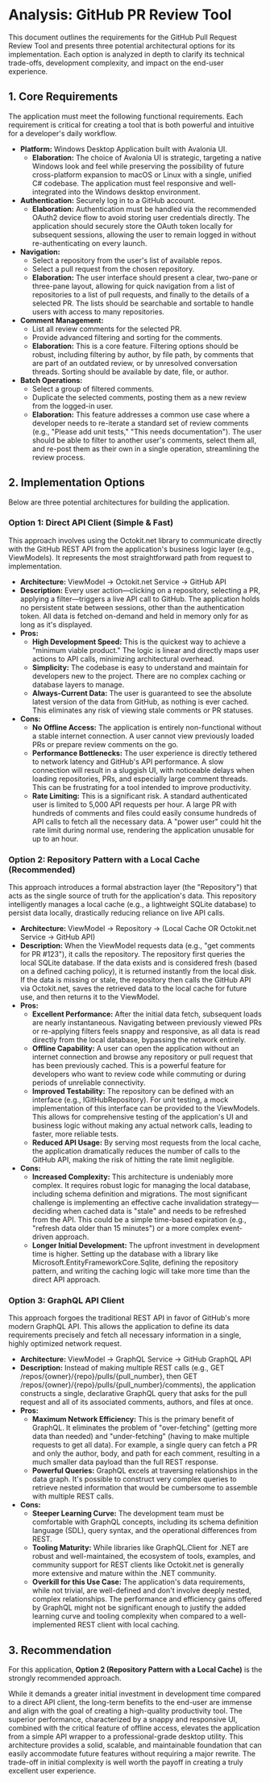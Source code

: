 # **Analysis: GitHub PR Review Tool**

This document outlines the requirements for the GitHub Pull Request Review Tool and presents three potential architectural options for its implementation. Each option is analyzed in depth to clarify its technical trade-offs, development complexity, and impact on the end-user experience.

## **1\. Core Requirements**

The application must meet the following functional requirements. Each requirement is critical for creating a tool that is both powerful and intuitive for a developer's daily workflow.

* **Platform:** Windows Desktop Application built with Avalonia UI.  
  * **Elaboration:** The choice of Avalonia UI is strategic, targeting a native Windows look and feel while preserving the possibility of future cross-platform expansion to macOS or Linux with a single, unified C\# codebase. The application must feel responsive and well-integrated into the Windows desktop environment.  
* **Authentication:** Securely log in to a GitHub account.  
  * **Elaboration:** Authentication must be handled via the recommended OAuth2 device flow to avoid storing user credentials directly. The application should securely store the OAuth token locally for subsequent sessions, allowing the user to remain logged in without re-authenticating on every launch.  
* **Navigation:**  
  * Select a repository from the user's list of available repos.  
  * Select a pull request from the chosen repository.  
  * **Elaboration:** The user interface should present a clear, two-pane or three-pane layout, allowing for quick navigation from a list of repositories to a list of pull requests, and finally to the details of a selected PR. The lists should be searchable and sortable to handle users with access to many repositories.  
* **Comment Management:**  
  * List all review comments for the selected PR.  
  * Provide advanced filtering and sorting for the comments.  
  * **Elaboration:** This is a core feature. Filtering options should be robust, including filtering by author, by file path, by comments that are part of an outdated review, or by unresolved conversation threads. Sorting should be available by date, file, or author.  
* **Batch Operations:**  
  * Select a group of filtered comments.  
  * Duplicate the selected comments, posting them as a new review from the logged-in user.  
  * **Elaboration:** This feature addresses a common use case where a developer needs to re-iterate a standard set of review comments (e.g., "Please add unit tests," "This needs documentation"). The user should be able to filter to another user's comments, select them all, and re-post them as their own in a single operation, streamlining the review process.

## **2\. Implementation Options**

Below are three potential architectures for building the application.

### **Option 1: Direct API Client (Simple & Fast)**

This approach involves using the Octokit.net library to communicate directly with the GitHub REST API from the application's business logic layer (e.g., ViewModels). It represents the most straightforward path from request to implementation.

* **Architecture:** ViewModel \-\> Octokit.net Service \-\> GitHub API  
* **Description:** Every user action—clicking on a repository, selecting a PR, applying a filter—triggers a live API call to GitHub. The application holds no persistent state between sessions, other than the authentication token. All data is fetched on-demand and held in memory only for as long as it's displayed.  
* **Pros:**  
  * **High Development Speed:** This is the quickest way to achieve a "minimum viable product." The logic is linear and directly maps user actions to API calls, minimizing architectural overhead.  
  * **Simplicity:** The codebase is easy to understand and maintain for developers new to the project. There are no complex caching or database layers to manage.  
  * **Always-Current Data:** The user is guaranteed to see the absolute latest version of the data from GitHub, as nothing is ever cached. This eliminates any risk of viewing stale comments or PR statuses.  
* **Cons:**  
  * **No Offline Access:** The application is entirely non-functional without a stable internet connection. A user cannot view previously loaded PRs or prepare review comments on the go.  
  * **Performance Bottlenecks:** The user experience is directly tethered to network latency and GitHub's API performance. A slow connection will result in a sluggish UI, with noticeable delays when loading repositories, PRs, and especially large comment threads. This can be frustrating for a tool intended to improve productivity.  
  * **Rate Limiting:** This is a significant risk. A standard authenticated user is limited to 5,000 API requests per hour. A large PR with hundreds of comments and files could easily consume hundreds of API calls to fetch all the necessary data. A "power user" could hit the rate limit during normal use, rendering the application unusable for up to an hour.

### **Option 2: Repository Pattern with a Local Cache (Recommended)**

This approach introduces a formal abstraction layer (the "Repository") that acts as the single source of truth for the application's data. This repository intelligently manages a local cache (e.g., a lightweight SQLite database) to persist data locally, drastically reducing reliance on live API calls.

* **Architecture:** ViewModel \-\> Repository \-\> (Local Cache OR Octokit.net Service \-\> GitHub API)  
* **Description:** When the ViewModel requests data (e.g., "get comments for PR \#123"), it calls the repository. The repository first queries the local SQLite database. If the data exists and is considered fresh (based on a defined caching policy), it is returned instantly from the local disk. If the data is missing or stale, the repository then calls the GitHub API via Octokit.net, saves the retrieved data to the local cache for future use, and then returns it to the ViewModel.  
* **Pros:**  
  * **Excellent Performance:** After the initial data fetch, subsequent loads are nearly instantaneous. Navigating between previously viewed PRs or re-applying filters feels snappy and responsive, as all data is read directly from the local database, bypassing the network entirely.  
  * **Offline Capability:** A user can open the application without an internet connection and browse any repository or pull request that has been previously cached. This is a powerful feature for developers who want to review code while commuting or during periods of unreliable connectivity.  
  * **Improved Testability:** The repository can be defined with an interface (e.g., IGitHubRepository). For unit testing, a mock implementation of this interface can be provided to the ViewModels. This allows for comprehensive testing of the application's UI and business logic without making any actual network calls, leading to faster, more reliable tests.  
  * **Reduced API Usage:** By serving most requests from the local cache, the application dramatically reduces the number of calls to the GitHub API, making the risk of hitting the rate limit negligible.  
* **Cons:**  
  * **Increased Complexity:** This architecture is undeniably more complex. It requires robust logic for managing the local database, including schema definition and migrations. The most significant challenge is implementing an effective cache invalidation strategy—deciding when cached data is "stale" and needs to be refreshed from the API. This could be a simple time-based expiration (e.g., "refresh data older than 15 minutes") or a more complex event-driven approach.  
  * **Longer Initial Development:** The upfront investment in development time is higher. Setting up the database with a library like Microsoft.EntityFrameworkCore.Sqlite, defining the repository pattern, and writing the caching logic will take more time than the direct API approach.

### **Option 3: GraphQL API Client**

This approach forgoes the traditional REST API in favor of GitHub's more modern GraphQL API. This allows the application to define its data requirements precisely and fetch all necessary information in a single, highly optimized network request.

* **Architecture:** ViewModel \-\> GraphQL Service \-\> GitHub GraphQL API  
* **Description:** Instead of making multiple REST calls (e.g., GET /repos/{owner}/{repo}/pulls/{pull\_number}, then GET /repos/{owner}/{repo}/pulls/{pull\_number}/comments), the application constructs a single, declarative GraphQL query that asks for the pull request and all of its associated comments, authors, and files at once.  
* **Pros:**  
  * **Maximum Network Efficiency:** This is the primary benefit of GraphQL. It eliminates the problem of "over-fetching" (getting more data than needed) and "under-fetching" (having to make multiple requests to get all data). For example, a single query can fetch a PR and only the author, body, and path for each comment, resulting in a much smaller data payload than the full REST response.  
  * **Powerful Queries:** GraphQL excels at traversing relationships in the data graph. It's possible to construct very complex queries to retrieve nested information that would be cumbersome to assemble with multiple REST calls.  
* **Cons:**  
  * **Steeper Learning Curve:** The development team must be comfortable with GraphQL concepts, including its schema definition language (SDL), query syntax, and the operational differences from REST.  
  * **Tooling Maturity:** While libraries like GraphQL.Client for .NET are robust and well-maintained, the ecosystem of tools, examples, and community support for REST clients like Octokit.net is generally more extensive and mature within the .NET community.  
  * **Overkill for this Use Case:** The application's data requirements, while not trivial, are well-defined and don't involve deeply nested, complex relationships. The performance and efficiency gains offered by GraphQL might not be significant enough to justify the added learning curve and tooling complexity when compared to a well-implemented REST client with local caching.

## **3\. Recommendation**

For this application, **Option 2 (Repository Pattern with a Local Cache)** is the strongly recommended approach.

While it demands a greater initial investment in development time compared to a direct API client, the long-term benefits to the end-user are immense and align with the goal of creating a high-quality productivity tool. The superior performance, characterized by a snappy and responsive UI, combined with the critical feature of offline access, elevates the application from a simple API wrapper to a professional-grade desktop utility. This architecture provides a solid, scalable, and maintainable foundation that can easily accommodate future features without requiring a major rewrite. The trade-off in initial complexity is well worth the payoff in creating a truly excellent user experience.